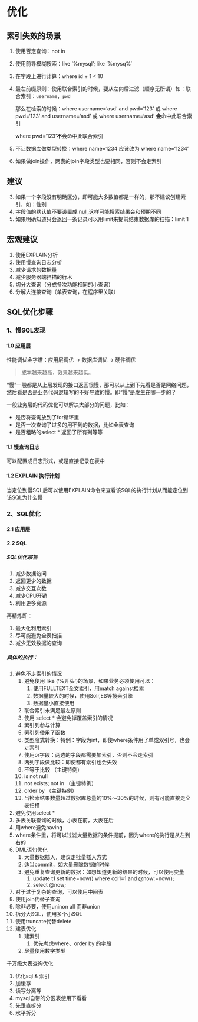 # 优化

## 索引失效的场景

1. 使用否定查询：not in
2. 使用前导模糊搜索：like ‘%mysql’; like ‘%mysq%’

3. 在字段上进行计算：where id + 1 < 10

4. 最左前缀原则：使用联合索引的时候，要从左向后过滤（顺序无所谓）如：联合索引：`username, pwd` 

   那么在检索的时候：where username=‘asd’ and pwd=‘123’ 或 where pwd=‘123’ and username=‘asd’ 或 where username=‘asd’ **会**命中此联合索引

   where pwd=‘123’**不会**命中此联合索引

5. 不让数据库做类型转换：where name=1234 应该改为 where name=‘1234’

6. 如果做join操作，两表的join字段类型也要相同，否则不会走索引

## 建议

3. 如果一个字段没有明确区分，即可能大多数值都是一样的，那不建议创建索引，如：性别
4. 字段值的默认值不要设置成 null,这样可能搜索结果会和预期不同
5. 如果明确知道只会返回一条记录可以用limit来提前结束数据库的扫描：limit 1

## 宏观建议

1. 使用EXPLAIN分析
2. 使用慢查询日志分析
3. 减少请求的数据量
4. 减少服务器端扫描的行术
5. 切分大查询（分成多次功能相同的小查询）
6. 分解大连接查询（单表查询，在程序里关联）







## SQL优化步骤

### 1、慢SQL发现

#### 1.0 应用层

性能调优金字塔：应用层调优 -> 数据库调优 -> 硬件调优

> 成本越来越高，效果越来越低。

“慢”一般都是从上层发现的接口返回很慢，那可以从上到下先看是否是网络问题，然后看是否是业务代码逻辑写的不好导致的慢。即“慢”是发生在哪一步的？

一般业务层的代码优化可以解决大部分的问题，比如：

- 是否将查询放到了for循环里
- 是否一次查询了过多的用不到的数据，比如全表查询
- 是否粗略的select * 返回了所有列等等

#### 1.1 慢查询日志

可以配置成日志形式，或是直接记录在表中

#### 1.2 EXPLAIN 执行计划

当定位到慢SQL后可以使用EXPLAIN命令来查看该SQL的执行计划从而能定位到该SQL为什么慢

### 2、SQL优化

#### 2.1 应用层



#### 2.2 SQL

##### SQL优化宗旨

1. 减少数据访问
2. 返回更少的数据
3. 减少交互次数
4. 减少CPU开销
5. 利用更多资源

再精炼即：

1. 最大化利用索引
2. 尽可能避免全表扫描
3. 减少无效数据的查询

##### 具体的执行：

1. 避免不走索引的情况
   1. 避免使用 like (‘%开头’)的场景，如果业务必须使用可以：
      1. 使用FULLTEXT全文索引，用match against检索
      2. 数据量较大的时候，使用Solr,ES等搜索引擎
      3. 数据量小直接使用
   2. 联合索引未满足最左原则
   3. 使用 select * 会避免掉覆盖索引的情况
   4. 索引列参与计算
   5. 索引列使用了函数
   6. 类型隐式转换：特例：字段为int，即使where条件用了单或双引号，也会走索引
   7. 使用or字段：两边的字段都需要加索引，否则不会走索引
   8. 两列字段做比较：即使都有索引也会失效
   9. 不等于比较 （主键特例）
   10. is not null
   11. not exists; not in （主键特例）
   12. order by （主键特例）
   13. 当检索结果数量超过数据库总量的10%～30%的时候，则有可能直接走全表扫描
2. 避免使用select * 
3. 多表关联查询的时候，小表在前，大表在后
4. 用where避免having
5. where条件里，将可以过滤大量数据的条件提前，因为where的执行是从左到右的
6. DML语句优化
   1. 大量数据插入，建议走批量插入方式
   2. 适当commit，如大量删除数据的时候
   3. 避免重复查询更新的数据：如想知道更新的结果的时候，可以使用变量
      1. update t1 set time=now() where col1=1 and @now:=now();
      2. select @now;
7. 对于过于复杂的查询，可以使用中间表
8. 使用join代替子查询
9. 除非必要，使用uninon all 而非union
10. 拆分大SQL，使用多个小SQL
11. 使用truncate代替delete
12. 建表优化
    1. 建索引
       1. 优先考虑where、order by 的字段
    2. 尽量使用数字类型





千万级大表查询优化

1. 优化sql & 索引
2. 加缓存
3. 读写分离等
4. mysql自带的分区表使用下看看
5. 先垂直拆分
6. 水平拆分
